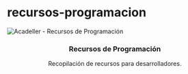 # recursos-programacion
![Acadeller - Recursos de Programación](https://imgur.com/5fhhRTw)

<h3 align="center">Recursos de Programación</h3>
<p align="center">
  Recopilación de recursos para desarrolladores.
</p>
